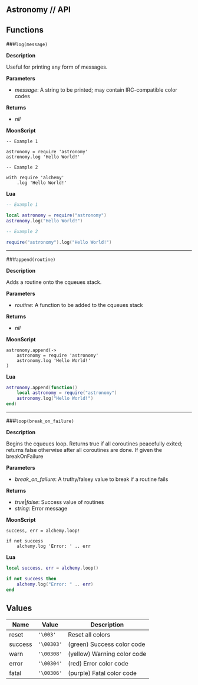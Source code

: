 ## Astronomy // API

## Functions

###`log(message)`

**Description**

Useful for printing any form of messages.

**Parameters**

 * _message_: A string to be printed; may contain IRC-compatible color codes

**Returns**

 * _nil_

**MoonScript**

```moonscript
-- Example 1

astronomy = require 'astronomy'
astronomy.log 'Hello World!'

-- Example 2

with require 'alchemy'
	.log 'Hello World!'
```

**Lua**

```lua
-- Example 1

local astronomy = require("astronomy")
astronomy.log("Hello World!")

-- Example 2

require("astronomy").log("Hello World!")
```

---

###`append(routine)`

**Description**

Adds a routine onto the cqueues stack.

**Parameters**

 * _routine_: A function to be added to the cqueues stack

**Returns**

 * _nil_

**MoonScript**

```moonscript
astronomy.append(->
	astronomy = require 'astronomy'
	astronomy.log 'Hello World!'
)
```

**Lua**

```lua
astronomy.append(function()
	local astronomy = require("astronomy")
	astronomy.log("Hello World!")
end)
```

---

###`loop(break_on_failure)`

**Description**

Begins the cqueues loop.
Returns true if all coroutines peacefully exited;
returns false otherwise after all coroutines are done.
If given the breakOnFailure

**Parameters**

 * *break_on_failure*: A truthy/falsey value to break if a routine fails

**Returns**

 * _true_|_false_: Success value of routines
 * _string_: Error message

**MoonScript**

```moonscript
success, err = alchemy.loop!

if not success
	alchemy.log 'Error: ' .. err
```

**Lua**

```lua
local success, err = alchemy.loop()

if not success then
	alchemy.log("Error: " .. err)
end
```

## Values

| Name     | Value       | Description                 |
|----------|-------------|-----------------------------|
| reset    | `'\003'`    | Reset all colors            |
| success  | `'\00303'`  | (green) Success color code  |
| warn     | `'\00308'`  | (yellow) Warning color code |
| error    | `'\00304'`  | (red) Error color code      |
| fatal    | `'\00306'`  | (purple) Fatal color code   |
